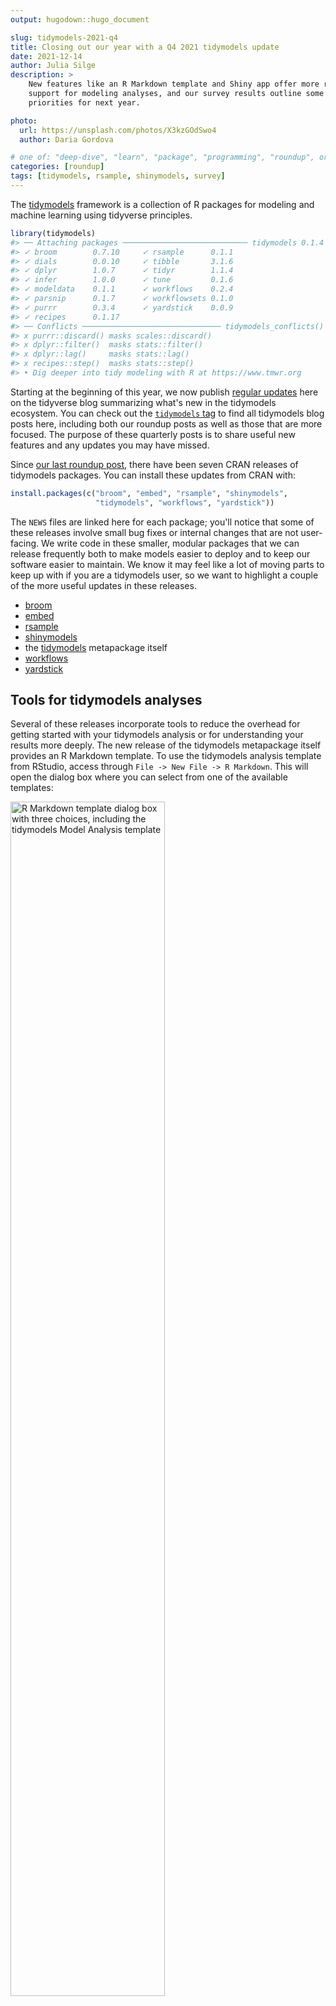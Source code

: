 ```yaml
---
output: hugodown::hugo_document

slug: tidymodels-2021-q4
title: Closing out our year with a Q4 2021 tidymodels update
date: 2021-12-14
author: Julia Silge
description: >
    New features like an R Markdown template and Shiny app offer more robust
    support for modeling analyses, and our survey results outline some 
    priorities for next year.

photo:
  url: https://unsplash.com/photos/X3kzGOdSwo4
  author: Daria Gordova

# one of: "deep-dive", "learn", "package", "programming", "roundup", or "other"
categories: [roundup] 
tags: [tidymodels, rsample, shinymodels, survey]
---
```


<!--
TODO:
* [ ] Look over / edit the post's title in the yaml
* [ ] Edit (or delete) the description; note this appears in the Twitter card
* [ ] Pick category and tags (see existing with `hugodown::tidy_show_meta()`)
* [ ] Find photo & update yaml metadata
* [ ] Create `thumbnail-sq.jpg`; height and width should be equal
* [ ] Create `thumbnail-wd.jpg`; width should be >5x height
* [ ] `hugodown::use_tidy_thumbnails()`
* [ ] Add intro sentence, e.g. the standard tagline for the package
* [ ] `usethis::use_tidy_thanks()`
-->



The [tidymodels](https://www.tidymodels.org/) framework is a collection of R packages for modeling and machine learning using tidyverse principles. 


```r
library(tidymodels)
#> ── Attaching packages ──────────────────────────── tidymodels 0.1.4 ──
#> ✓ broom        0.7.10     ✓ rsample      0.1.1 
#> ✓ dials        0.0.10     ✓ tibble       3.1.6 
#> ✓ dplyr        1.0.7      ✓ tidyr        1.1.4 
#> ✓ infer        1.0.0      ✓ tune         0.1.6 
#> ✓ modeldata    0.1.1      ✓ workflows    0.2.4 
#> ✓ parsnip      0.1.7      ✓ workflowsets 0.1.0 
#> ✓ purrr        0.3.4      ✓ yardstick    0.0.9 
#> ✓ recipes      0.1.17
#> ── Conflicts ─────────────────────────────── tidymodels_conflicts() ──
#> x purrr::discard() masks scales::discard()
#> x dplyr::filter()  masks stats::filter()
#> x dplyr::lag()     masks stats::lag()
#> x recipes::step()  masks stats::step()
#> • Dig deeper into tidy modeling with R at https://www.tmwr.org
```

Starting at the beginning of this year, we now publish [regular updates](https://www.tidyverse.org/categories/roundup/) here on the tidyverse blog summarizing what's new in the tidymodels ecosystem. You can check out the [`tidymodels` tag](https://www.tidyverse.org/tags/tidymodels/) to find all tidymodels blog posts here, including both our roundup posts as well as those that are more focused. The purpose of these quarterly posts is to share useful new features and any updates you may have missed.

Since [our last roundup post](https://www.tidyverse.org/blog/2021/09/tidymodels-2021-q3/), there have been seven CRAN releases of tidymodels packages. You can install these updates from CRAN with:


```r
install.packages(c("broom", "embed", "rsample", "shinymodels",
                   "tidymodels", "workflows", "yardstick"))
```

The `NEWS` files are linked here for each package; you'll notice that some of these releases involve small bug fixes or internal changes that are not user-facing. We write code in these smaller, modular packages that we can release frequently both to make models easier to deploy and to keep our software easier to maintain. We know it may feel like a lot of moving parts to keep up with if you are a tidymodels user, so we want to highlight a couple of the more useful updates in these releases.

- [broom](https://broom.tidymodels.org/news/index.html#broom-0-7-10-2021-10-31)
- [embed](https://embed.tidymodels.org/news/index.html#embed-015)
- [rsample](https://rsample.tidymodels.org/news/index.html#rsample-011)
- [shinymodels](https://shinymodels.tidymodels.org/news/index.html#shinymodels-010)
- the [tidymodels](https://tidymodels.tidymodels.org/news/index.html#tidymodels-0-1-4-2021-10-01) metapackage itself
- [workflows](https://workflows.tidymodels.org/news/index.html#workflows-0-2-4-2021-10-12)
- [yardstick](https://yardstick.tidymodels.org/news/index.html#yardstick-0-0-9-2021-11-22)

## Tools for tidymodels analyses

Several of these releases incorporate tools to reduce the overhead for getting started with your tidymodels analysis or for understanding your results more deeply. The new release of the tidymodels metapackage itself provides an R Markdown template. To use the tidymodels analysis template from RStudio, access through `File -> New File -> R Markdown`. This will open the dialog box where you can select from one of the available templates:

<img src="figure/tidymodels-template.png" title="R Markdown template dialog box with three choices, including the tidymodels Model Analysis template" alt="R Markdown template dialog box with three choices, including the tidymodels Model Analysis template" width="70%" />


If you are not using RStudio, you'll also need to install [Pandoc](https://pandoc.org). Then, use the `rmarkdown::draft()` function to create the model card:

```r
rmarkdown::draft(
    "my_model_analysis.Rmd", 
    template = "model-analysis", 
    package = "tidymodels"
)
```

This template offers an opinionated guide on how to structure a basic modeling analysis from exploratory data analysis through evaluating your models. Your individual modeling analysis may require you to add to, subtract from, or otherwise change this structure, but you can consider this a general framework to start from.

This quarter, the package [shinymodels](https://shinymodels.tidymodels.org/) had its first CRAN release. This package was the focus of our tidymodels summer intern [Shisham Adhikari](https://www.shishamad.com/posts/how-i-got-my-rstudio-internship/) in 2021, and it provides support for launching a Shiny app to interactively explore tuning or resampling results.

![Screenshot of shinymodels app exploring a regression model](https://raw.githubusercontent.com/tidymodels/shinymodels/main/man/figures/example.png)

## Make your own rsample split objects

The data resampling infrastructure provided by the [rsample](https://rsample.tidymodels.org/) package has always worked well when you start off with a dataset to split into training and testing. However, we heard from users that in some situations they have training and testing sets determined by other processes, or need to create their data split using more complex conditions. The latest release of rsample provides more fluent and flexible support for custom `rsplit` creation that sets you up for the rest of your tidymodels analysis. For example, you can create a split object from two dataframes.


```r
library(gapminder)

year_split <-
  make_splits(
    gapminder %>% filter(year <= 2000),
    gapminder %>% filter(year > 2000)
  )

year_split
#> <Analysis/Assess/Total>
#> <1420/284/1704>
testing(year_split)
#> # A tibble: 284 × 6
#>    country     continent  year lifeExp      pop gdpPercap
#>    <fct>       <fct>     <int>   <dbl>    <int>     <dbl>
#>  1 Afghanistan Asia       2002    42.1 25268405      727.
#>  2 Afghanistan Asia       2007    43.8 31889923      975.
#>  3 Albania     Europe     2002    75.7  3508512     4604.
#>  4 Albania     Europe     2007    76.4  3600523     5937.
#>  5 Algeria     Africa     2002    71.0 31287142     5288.
#>  6 Algeria     Africa     2007    72.3 33333216     6223.
#>  7 Angola      Africa     2002    41.0 10866106     2773.
#>  8 Angola      Africa     2007    42.7 12420476     4797.
#>  9 Argentina   Americas   2002    74.3 38331121     8798.
#> 10 Argentina   Americas   2007    75.3 40301927    12779.
#> # … with 274 more rows
```

You can alternatively [create a split using a list of indices](https://rsample.tidymodels.org/reference/make_splits.html); this `make_splits()` flexibility is good for when the defaults in `initial_split()` and `initial_time_split()` are not appropriate. We also added a [new function `validation_time_split()`](https://rsample.tidymodels.org/reference/validation_split.html) to create a single validation resample, much like `validation_split()`, but taking the first `prop` samples for training.

## Survey says...

This fall, we [launched our second tidymodels survey](https://www.tidyverse.org/blog/2021/10/tidymodels-2022-survey/) to gather community input on our priorities for 2022. Thank you so much to everyone who shared their opinion! Over 600 people completed the survey, a significant increase from last year, and the top three requested features overall are:

- **Supervised feature selection:** This includes basic supervised filtering methods as well as techniques such as recursive feature elimination.

- **Model fairness analysis and metrics:** Techniques to measure if there are biases in model predictions that treat groups or individuals unfairly.

- **Post modeling probability calibration:** Methods to characterize (and correct) probability predictions to make sure that probability estimates reflect the observed event rate(s).

You can also [check out our full analysis of the survey results](https://colorado.rstudio.com/rsc/tidymodels-priorities-2022/).

![Bar chart broken out by role showing that all groups (students, academics, industry, hobbyists) rate supervised feature selection highest](figure/survey-results.png)

## Acknowledgements

We’d like to extend our thanks to all of the contributors who helped make these releases during Q4 possible!

- broom: [&#x0040;gjones1219](https://github.com/gjones1219), [&#x0040;gravesti](https://github.com/gravesti), [&#x0040;gregmacfarlane](https://github.com/gregmacfarlane), [&#x0040;ilapros](https://github.com/ilapros), [&#x0040;jamesrrae](https://github.com/jamesrrae), [&#x0040;juliasilge](https://github.com/juliasilge), [&#x0040;lcgodoy](https://github.com/lcgodoy), [&#x0040;RobBinS83](https://github.com/RobBinS83), [&#x0040;simonpcouch](https://github.com/simonpcouch), [&#x0040;statzhero](https://github.com/statzhero), [&#x0040;vincentarelbundock](https://github.com/vincentarelbundock), and [&#x0040;wviechtb](https://github.com/wviechtb)

- embed: [&#x0040;EmilHvitfeldt](https://github.com/EmilHvitfeldt), [&#x0040;jlmelville](https://github.com/jlmelville), [&#x0040;juliasilge](https://github.com/juliasilge), and [&#x0040;topepo](https://github.com/topepo)

- rsample: [&#x0040;EmilHvitfeldt](https://github.com/EmilHvitfeldt), [&#x0040;jmgirard](https://github.com/jmgirard), [&#x0040;juliasilge](https://github.com/juliasilge), [&#x0040;mmp3](https://github.com/mmp3), and [&#x0040;Shafi2016](https://github.com/Shafi2016)

- shinymodels: [&#x0040;romainfrancois](https://github.com/romainfrancois), and [&#x0040;topepo](https://github.com/topepo)

- tidymodels: [&#x0040;agronomofiorentini](https://github.com/agronomofiorentini), [&#x0040;AshleyHenry15](https://github.com/AshleyHenry15), and [&#x0040;topepo](https://github.com/topepo)

- workflows: [&#x0040;DavisVaughan](https://github.com/DavisVaughan), [&#x0040;dkgaraujo](https://github.com/dkgaraujo), [&#x0040;hfrick](https://github.com/hfrick), and [&#x0040;juliasilge](https://github.com/juliasilge)

- yardstick: [&#x0040;DavisVaughan](https://github.com/DavisVaughan), [&#x0040;joeycouse](https://github.com/joeycouse), [&#x0040;juliasilge](https://github.com/juliasilge), [&#x0040;mattwarkentin](https://github.com/mattwarkentin), [&#x0040;romainfrancois](https://github.com/romainfrancois), and [&#x0040;topepo](https://github.com/topepo)

